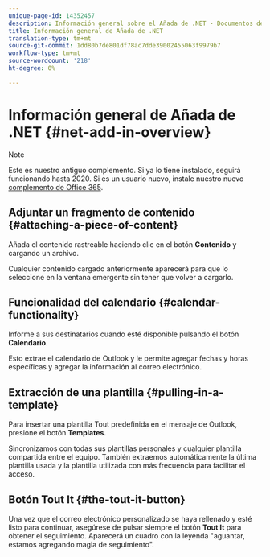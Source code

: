 ```yaml
---
unique-page-id: 14352457
description: Información general sobre el Añada de .NET - Documentos de marketing - Documentación del producto
title: Información general de Añada de .NET
translation-type: tm+mt
source-git-commit: 1dd80b7de801df78ac7dde39002455063f9979b7
workflow-type: tm+mt
source-wordcount: '218'
ht-degree: 0%

---
```



# Información general de Añada de .NET {#net-add-in-overview}

>[!NOTE]
>
>Este es nuestro antiguo complemento. Si ya lo tiene instalado, seguirá funcionando hasta 2020. Si es un usuario nuevo, instale nuestro nuevo [complemento de Office 365](https://s3.amazonaws.com/tout-user-store/outlook-mac/assets/install_tout_add-in_outlook_mac.pdf).

## Adjuntar un fragmento de contenido {#attaching-a-piece-of-content}

Añada el contenido rastreable haciendo clic en el botón **Contenido** y cargando un archivo.

Cualquier contenido cargado anteriormente aparecerá para que lo seleccione en la ventana emergente sin tener que volver a cargarlo.

## Funcionalidad del calendario {#calendar-functionality}

Informe a sus destinatarios cuando esté disponible pulsando el botón **Calendario**.

Esto extrae el calendario de Outlook y le permite agregar fechas y horas específicas y agregar la información al correo electrónico.

## Extracción de una plantilla {#pulling-in-a-template}

Para insertar una plantilla Tout predefinida en el mensaje de Outlook, presione el botón **Templates**.

Sincronizamos con todas sus plantillas personales y cualquier plantilla compartida entre el equipo. También extraemos automáticamente la última plantilla usada y la plantilla utilizada con más frecuencia para facilitar el acceso.

## Botón Tout It {#the-tout-it-button}

Una vez que el correo electrónico personalizado se haya rellenado y esté listo para continuar, asegúrese de pulsar siempre el botón **Tout It** para obtener el seguimiento. Aparecerá un cuadro con la leyenda &quot;aguantar, estamos agregando magia de seguimiento&quot;.
